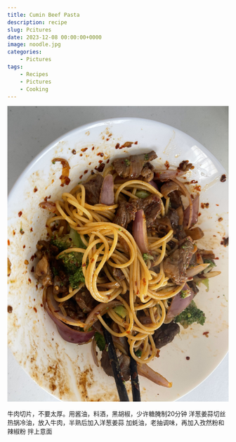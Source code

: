 ```yaml
---
title: Cumin Beef Pasta
description: recipe
slug: Pcitures
date: 2023-12-08 00:00:00+0000
image: noodle.jpg
categories:
    - Pictures
tags:
    - Recipes
    - Pictures
    - Cooking
---
```


![Image 1](noodle.jpg) 

牛肉切片，不要太厚。用酱油，料酒，黑胡椒，少许糖腌制20分钟
洋葱姜蒜切丝
热锅冷油，放入牛肉，半熟后加入洋葱姜蒜
加蚝油，老抽调味，再加入孜然粉和辣椒粉
拌上意面